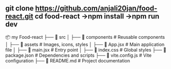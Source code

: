 

git clone https://github.com/anjali20jan/food-react.git
cd food-react
->npm install
->npm run dev
-

📦 my Food-react
├── 📂 src
│   ├── 📂 components    # Reusable components
│   ├── 📂 assets        # Images, icons, styles
│   ├── 📜 App.jsx       # Main application file
│   ├── 📜 main.jsx      # Entry point
│   ├── 📜 index.css     # Global styles
├── 📜 package.json      # Dependencies and scripts
├── 📜 vite.config.js    # Vite configuration
├── 📜 README.md         # Project documentation
